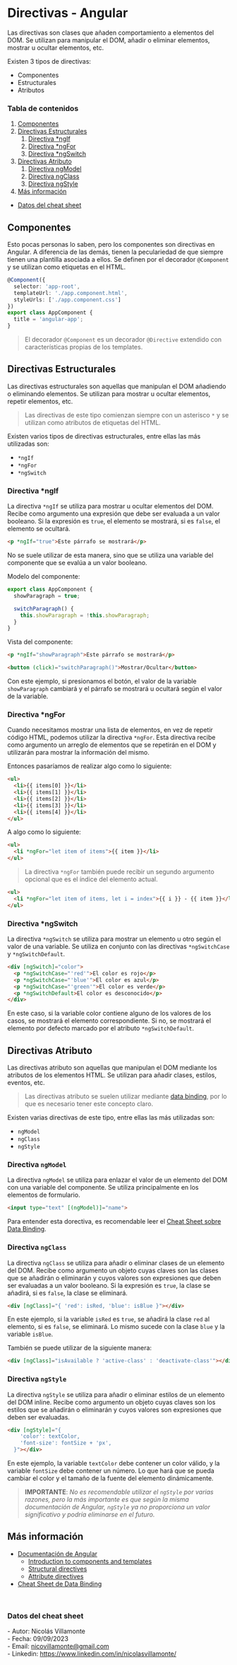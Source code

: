 # Directivas - Angular

Las directivas son clases que añaden comportamiento a elementos del DOM. Se utilizan para manipular el DOM, añadir o eliminar elementos, mostrar u ocultar elementos, etc.

Existen 3 tipos de directivas:

- Componentes
- Estructurales
- Atributos

### Tabla de contenidos

1. [Componentes](#componentes)
2. [Directivas Estructurales](#estructurales)
   1. [Directiva *ngIf](#ngif)
   2. [Directiva *ngFor](#ngfor)
   3. [Directiva *ngSwitch](#ngswitch)
3. [Directivas Atributo](#atributos)
   1. [Directiva ngModel](#ngmodel)
   2. [Directiva ngClass](#ngclass)
   3. [Directiva ngStyle](#ngstyle)
4. [Más información](#mas-informacion)
   
- [Datos del cheat sheet](#cheat-sheet-data)


<h2 id="componentes">Componentes</h2>

Esto pocas personas lo saben, pero los componentes son directivas en Angular. A diferencia de las demás, tienen la peculariedad de que siempre tienen una plantilla asociada a ellos. Se definen por el decorador `@Component` y se utilizan como etiquetas en el HTML.


```typescript
@Component({
  selector: 'app-root',
  templateUrl: './app.component.html',
  styleUrls: ['./app.component.css']
})
export class AppComponent {
  title = 'angular-app';
}
```

> El decorador `@Component` es un decorador `@Directive` extendido con características propias de los templates.


<h2 id="estructurales">Directivas Estructurales</h2>

Las directivas estructurales son aquellas que manipulan el DOM añadiendo o eliminando elementos. Se utilizan para mostrar u ocultar elementos, repetir elementos, etc.

> Las directivas de este tipo comienzan siempre con un asterisco `*` y se utilizan como atributos de etiquetas del HTML.


Existen varios tipos de directivas estructurales, entre ellas las más utilizadas son:

- `*ngIf`
- `*ngFor`
- `*ngSwitch`

<h3 id="ngif">Directiva *ngIf</h3>

La directiva `*ngIf` se utiliza para mostrar u ocultar elementos del DOM. Recibe como argumento una expresión que debe ser evaluada a un valor booleano. Si la expresión es `true`, el elemento se mostrará, si es `false`, el elemento se ocultará.

```html
<p *ngIf="true">Este párrafo se mostrará</p>
```

No se suele utilizar de esta manera, sino que se utiliza una variable del componente que se evalúa a un valor booleano.

Modelo del componente:

```typescript
export class AppComponent {
  showParagraph = true;

  switchParagraph() {
    this.showParagraph = !this.showParagraph;
  }
}
```
Vista del componente:

```html
<p *ngIf="showParagraph">Este párrafo se mostrará</p>

<button (click)="switchParagraph()">Mostrar/Ocultar</button>
```

Con este ejemplo, si presionamos el botón, el valor de la variable `showParagraph` cambiará y el párrafo se mostrará u ocultará según el valor de la variable.

<h3 id="ngfor">Directiva *ngFor</h3>

Cuando necesitamos mostrar una lista de elementos, en vez de repetir código HTML, podemos utilizar la directiva `*ngFor`. Esta directiva recibe como argumento un arreglo de elementos que se repetirán en el DOM y utilizarán para mostrar la información del mismo.

Entonces pasaríamos de realizar algo como lo siguiente:

```html
<ul>
  <li>{{ items[0] }}</li>
  <li>{{ items[1] }}</li>
  <li>{{ items[2] }}</li>
  <li>{{ items[3] }}</li>
  <li>{{ items[4] }}</li>
</ul>
```
A algo como lo siguiente:

```html
<ul>
  <li *ngFor="let item of items">{{ item }}</li>
</ul>
```

> La directiva `*ngFor` también puede recibir un segundo argumento opcional que es el índice del elemento actual.

```html
<ul>
  <li *ngFor="let item of items, let i = index">{{ i }} - {{ item }}</li>
</ul>
```


<h3 id="ngswitch">Directiva *ngSwitch</h3>

La directiva `*ngSwitch` se utiliza para mostrar un elemento u otro según el valor de una variable. Se utiliza en conjunto con las directivas `*ngSwitchCase` y `*ngSwitchDefault`.

```html
<div [ngSwitch]="color">
  <p *ngSwitchCase="'red'">El color es rojo</p>
  <p *ngSwitchCase="'blue'">El color es azul</p>
  <p *ngSwitchCase="'green'">El color es verde</p>
  <p *ngSwitchDefault>El color es desconocido</p>
</div>
```

En este caso, si la variable color contiene alguno de los valores de los casos, se mostrará el elemento correspondiente. Si no, se mostrará el elemento por defecto marcado por el atributo `*ngSwitchDefault`.


<h2 id="atributos">Directivas Atributo</h2>

Las directivas atributo son aquellas que manipulan el DOM  mediante los atributos de los elementos HTML. Se utilizan para añadir clases, estilos, eventos, etc. 

> Las directivas atributo se suelen utilizar mediante [data binding](https://github.com/nicovillamonte/code-cheat-sheet/blob/main/Angular/ES/Data%20Binding.md), por lo que es necesario tener este concepto claro.

Existen varias directivas de este tipo, entre ellas las más utilizadas son:

- `ngModel`
- `ngClass`
- `ngStyle`

<h3 id="ngmodel">Directiva <code>ngModel</code></h3>

La directiva `ngModel` se utiliza para enlazar el valor de un elemento del DOM con una variable del componente. Se utiliza principalmente en los elementos de formulario.

```html
<input type="text" [(ngModel)]="name">
```

Para entender esta dorectiva, es recomendable leer el [Cheat Sheet sobre Data Binding](https://github.com/nicovillamonte/code-cheat-sheet/blob/main/Angular/ES/Data%20Binding.md).

<h3 id="ngclass">Directiva <code>ngClass</code></h3>

La directiva `ngClass` se utiliza para añadir o eliminar clases de un elemento del DOM. Recibe como argumento un objeto cuyas claves son las clases que se añadirán o eliminarán y cuyos valores son expresiones que deben ser evaluadas a un valor booleano. Si la expresión es `true`, la clase se añadirá, si es `false`, la clase se eliminará.

```html
<div [ngClass]="{ 'red': isRed, 'blue': isBlue }"></div>
```

En este ejemplo, si la variable `isRed` es `true`, se añadirá la clase `red` al elemento, si es `false`, se eliminará. Lo mismo sucede con la clase `blue` y la variable `isBlue`.

También se puede utilizar de la siguiente manera:

```html
<div [ngClass]="isAvailable ? 'active-class' : 'deactivate-class'"></div>
```

<h3 id="ngstyle">Directiva <code>ngStyle</code></h3>

La directiva `ngStyle` se utiliza para añadir o eliminar estilos de un elemento del DOM inline. Recibe como argumento un objeto cuyas claves son los estilos que se añadirán o eliminarán y cuyos valores son expresiones que deben ser evaluadas.

```html
<div [ngStyle]="{ 
    'color': textColor,
    'font-size': fontSize + 'px',
  }"></div>
```

En este ejemplo, la variable `textColor` debe contener un color válido, y la variable `fontSize` debe contener un número. Lo que hará que se pueda cambiar el color y el tamaño de la fuente del elemento dinámicamente.

> **IMPORTANTE**: _No es recomendable utilizar el `ngStyle` por varias razones, pero la más importante es que según la misma documentación de Angular, `ngStyle` ya no proporciona un valor significativo y podría eliminarse en el futuro._


<h2 id="mas-informacion">Más información</h2>

- [Documentación de Angular](https://angular.io/docs)
  - [Introduction to components and templates](https://angular.io/guide/architecture-components)
  - [Structural directives](https://angular.io/guide/structural-directives)
  - [Attribute directives](https://angular.io/guide/attribute-directives)
- [Cheat Sheet de Data Binding](https://github.com/nicovillamonte/code-cheat-sheet/blob/main/Angular/ES/Data%20Binding.md)

<br>

<h3 id="cheat-sheet-data">Datos del cheat sheet</h3>

\- Autor: Nicolás Villamonte <br>
\- Fecha: 09/09/2023 <br>
\- Email: nicovillamonte@gmail.com <br>
\- Linkedin: https://www.linkedin.com/in/nicolasvillamonte/ <br>



